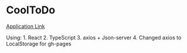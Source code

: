 # CoolToDo
[Application Link](https://yaroslavshilov.github.io/CoolToDo/)

Using:
    1. React
    2. TypeScript
    3. axios + Json-server
    4. Changed axios to LocalStorage for gh-pages
    